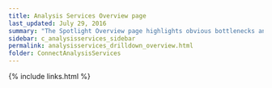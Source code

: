 ```yaml
---
title: Analysis Services Overview page
last_updated: July 29, 2016
summary: "The Spotlight Overview page highlights obvious bottlenecks and problem areas. Statistics and flows are updated in real time."
sidebar: c_analysisservices_sidebar
permalink: analysisservices_drilldown_overview.html
folder: ConnectAnalysisServices
---
```





{% include links.html %}
